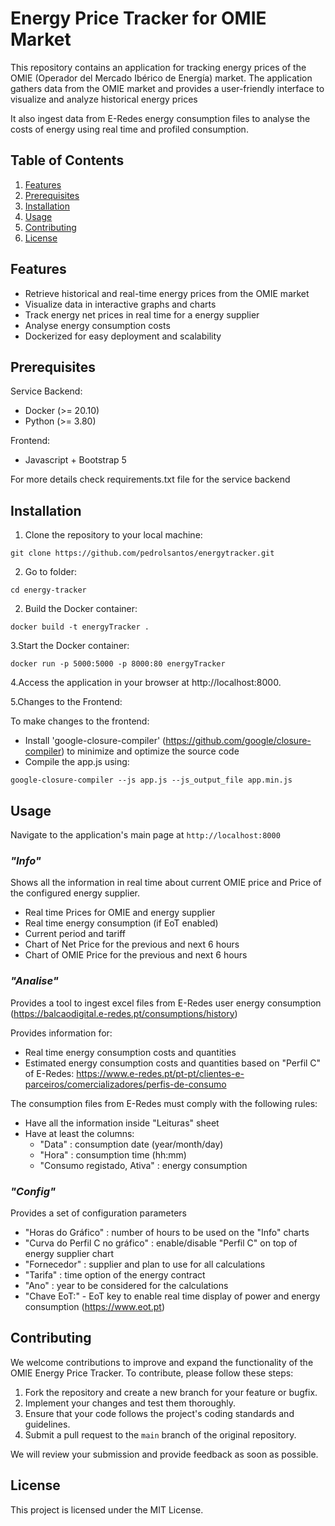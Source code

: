 # Energy Price Tracker for OMIE Market

This repository contains an application for tracking energy prices of the OMIE (Operador del Mercado Ibérico de Energía) market. The application gathers data from the OMIE market and provides a user-friendly interface to visualize and analyze historical energy prices

It also ingest data from E-Redes energy consumption files to analyse the costs of energy using real time and profiled consumption.


## Table of Contents

1. [Features](#features)
2. [Prerequisites](#prerequisites)
3. [Installation](#installation)
4. [Usage](#usage)
5. [Contributing](#contributing)
6. [License](#license)

## Features

- Retrieve historical and real-time energy prices from the OMIE market
- Visualize data in interactive graphs and charts
- Track energy net prices in real time for a energy supplier
- Analyse energy consumption costs
- Dockerized for easy deployment and scalability

## Prerequisites

Service Backend:
- Docker (>= 20.10)
- Python (>= 3.80)

Frontend:
- Javascript + Bootstrap 5

For more details check requirements.txt file for the service backend

## Installation

1. Clone the repository to your local machine:

```
git clone https://github.com/pedrolsantos/energytracker.git
```

2. Go to folder:
```
cd energy-tracker
```

2. Build the Docker container:
```
docker build -t energyTracker .
````

3.Start the Docker container:
```
docker run -p 5000:5000 -p 8000:80 energyTracker
```

4.Access the application in your browser at http://localhost:8000.

5.Changes to the Frontend:

To make changes to the frontend:

- Install 'google-closure-compiler' (https://github.com/google/closure-compiler) to minimize and optimize the source code
- Compile the app.js using:
```
google-closure-compiler --js app.js --js_output_file app.min.js
```

## Usage

Navigate to the application's main page at `http://localhost:8000`

### *"Info"*
Shows all the information in real time about current OMIE price and Price of the configured energy supplier.
- Real time Prices for OMIE and energy supplier
- Real time energy consumption (if EoT enabled)
- Current period and tariff
- Chart of Net Price for the previous and next 6 hours
- Chart of OMIE Price for the previous and next 6 hours

### *"Analise"*
Provides a tool to ingest excel files from E-Redes user energy consumption (https://balcaodigital.e-redes.pt/consumptions/history) 

Provides information for:
- Real time energy consumption costs and quantities
- Estimated energy consumption costs and quantities based on "Perfil C" of E-Redes: https://www.e-redes.pt/pt-pt/clientes-e-parceiros/comercializadores/perfis-de-consumo

The consumption files from E-Redes must comply with the following rules:
- Have all the information inside "Leituras" sheet
- Have at least the columns:
    - "Data" : consumption date (year/month/day)
    - "Hora" : consumption time (hh:mm)
    - "Consumo registado, Ativa" : energy consumption

### *"Config"*
Provides a set of configuration parameters
- "Horas do Gráfico" : number of hours to be used on the "Info" charts
- "Curva do Perfil C no gráfico" : enable/disable "Perfil C" on top of energy supplier chart
- "Fornecedor" : supplier and plan to use for all calculations
- "Tarifa" : time option of the energy contract
- "Ano" : year to be considered for the calculations
- "Chave EoT:" - EoT key to enable real time display of power and energy consumption (https://www.eot.pt)



## Contributing

We welcome contributions to improve and expand the functionality of the OMIE Energy Price Tracker. To contribute, please follow these steps:

1. Fork the repository and create a new branch for your feature or bugfix.
2. Implement your changes and test them thoroughly.
3. Ensure that your code follows the project's coding standards and guidelines.
4. Submit a pull request to the `main` branch of the original repository.

We will review your submission and provide feedback as soon as possible.

## License

This project is licensed under the MIT License. 
